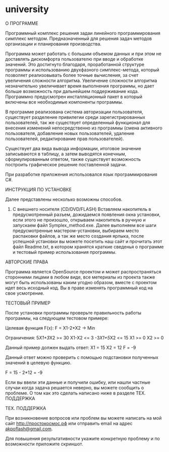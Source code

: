 university
==========
О ПРОГРАММЕ

Программный комплекс решения задаи линейного программирования симплекс методом. Предназначенный для решения задач методов организации и планирования производства.

Программа может работать с большим объемом данных и при этом не доставлять дискомфорта пользователю при вводе и обработке значений. Это достигнуто благодаря, проработанной структуре программы и использованию двухфазного симплекс-метода, который позволяет реализовывать более точные вычисления, за счет увеличения сложности алгоритма. Увеличение сложности алгоритма незначительно увеличивает время выполнения программы, но дает больше возможность при дальнейшем поддерживание кода.
Программно предусмотрен инсталляционный пакет в который включены все необходимые компоненты программы.

В программе реализована система авторизации пользователя, существует разделение привилегии среди зарегистрированных пользователей, так же существует определенный функционал для внесения изменений непосредственно из программы (смена активного пользователя, добавление новых пользователей, удаление пользователей, редактирование прав пользователей).

Существует два вида вывода информации, итоговое значение записываются в таблицу, а затем выводятся конечным, сформулированным ответом, также существует возможность построить графическое решение поставленной задачи.

При разработке приложения использовался язык программирования C#.



ИНСТРУКЦИЯ ПО УСТАНОВКЕ

Далее представлены несколько возможны способов.

1) С внешнего носителя (CD/DVD/FLASH)
Вставляем накопитель в предусмотренный разъем, дожидаемся появления окна установки, если этого не произошло, открываем накопитель в ручную и запускаем файл Symplex_method.exe. Далее выполняем все шаги предусмотренные мастером-установки, выбираем место распаковки файлов, а так же место создания ярлыка, после успешной установки вы можете посетить наш сайт и прочитать этот файл Readme.txt, в котором хранятся краткие сведенья о программе и тестовый пример использования программы. 



АВТОРСКИЕ ПРАВА

Программа является OpenSource проектом и может распространяться сторонними лицами в любом виде, все метериалы из проекта также могут быть использованы каким угодно образом, вместе с проектом идет весь исходный код. Вы в праве изменять программный код на свое усмотрение.



ТЕСТОВЫЙ ПРИМЕР

После установки программы проверьте правильность работы программы, на следующем тестовом примере:

Целевая функция F(x):
F = X1-2*X2 -> Min

Ограничения:
5*X1+3*X2 >= 30
X1-X2 <= 3
-3*X1+5*X2 <= 15
X1 >= 0
X2 >= 0

Данный пример должен выдать ответ:
X1 = 15
X2 = 12
F = -9

Данный ответ можно проверить с помощью подстановки полученных значений в целевую функцию.

F = 15 - 2*12 = -9

Если вы ввели эти данные и получили ошибку, или нашли частные случаи когда задача решается неверно, вы можете сообщить о проблеме. О том как это сделать написано ниже в разделе ТЕХ. ПОДДЕРЖКА



ТЕХ. ПОДДЕРЖКА

При возникновение вопросов или проблем вы можете написать на мой сайт http://простокосмос.рф или отправить email на адрес akpoflash@gmail.com.

Для повышения результативности укажите конкретную проблему и по возможности приложите скриншот.
